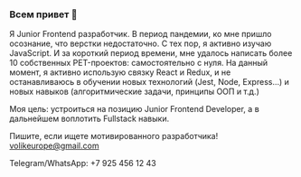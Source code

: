 ### Всем привет 👋

Я Junior Frontend разработчик. 
В период пандемии, ко мне пришло осознание, что верстки недостаточно. С тех пор, я активно изучаю JavaScript. И за короткий период времени, мне удалось написать более 10 собственных PET-проектов: самостоятельно с нуля. 
На данный момент, я активно использую связку React и Redux, и не останавливаюсь в обучении новых технологий (Jest, Node, Express…) и новых навыков (алгоритмические задачи, принципы ООП и т.д.)

Моя цель: устроиться на позицию Junior Frontend Developer, а в дальнейшем воплотить Fullstack навыки. 

Пишите, если ищете мотивированного разработчика!
volikeurope@gmail.com

Telegram/WhatsApp: +7 925 456 12 43

